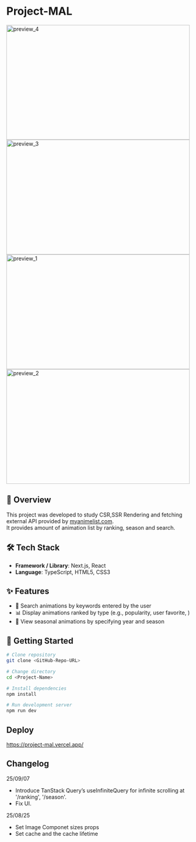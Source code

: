 # Project-MAL
<img width="480" height="300" alt="preview_4" src="https://github.com/user-attachments/assets/91625f25-1524-4bc2-b3df-1cc8125c7c85" />
<img width="480" height="300" alt="preview_3" src="https://github.com/user-attachments/assets/2f160cb5-4b88-4555-81c7-8bf2e6e39edb" />
<img width="480" height="300" alt="preview_1" src="https://github.com/user-attachments/assets/6975a34c-8def-4719-8b89-95072a87ecd7" />
<img width="480" height="300" alt="preview_2" src="https://github.com/user-attachments/assets/9e63fa95-7aab-427b-a871-d8b800a5d941" />



## 📖 Overview
This project was developed to study CSR,SSR Rendering and fetching external API provided by <a href="https://myanimelist.net/apiconfig/references/api/v2">myanimelist.com</a>.<br/>
It provides amount of animation list by ranking, season and search.

## 🛠 Tech Stack
- **Framework / Library**: Next.js, React 
- **Language**: TypeScript, HTML5, CSS3  
 

## ✨ Features
- 🔎 Search animations by keywords entered by the user
- 📊 Display animations ranked by type (e.g., popularity, user favorite, )
- 📅 View seasonal animations by specifying year and season

## 🚀 Getting Started
```bash
# Clone repository
git clone <GitHub-Repo-URL>

# Change directory
cd <Project-Name>

# Install dependencies
npm install

# Run development server
npm run dev
```

## Deploy
https://project-mal.vercel.app/



## Changelog
25/09/07
- Introduce TanStack Query’s useInfiniteQuery for infinite scrolling at '/ranking', '/season'.
- Fix UI.

25/08/25
- Set Image Componet sizes props
- Set cache and the cache lifetime